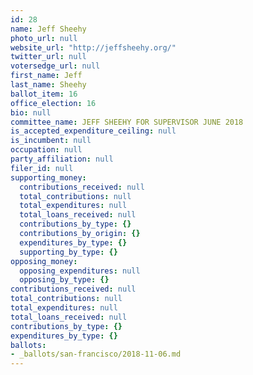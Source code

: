 ```yaml
---
id: 28
name: Jeff Sheehy
photo_url: null
website_url: "http://jeffsheehy.org/"
twitter_url: null
votersedge_url: null
first_name: Jeff
last_name: Sheehy
ballot_item: 16
office_election: 16
bio: null
committee_name: JEFF SHEEHY FOR SUPERVISOR JUNE 2018
is_accepted_expenditure_ceiling: null
is_incumbent: null
occupation: null
party_affiliation: null
filer_id: null
supporting_money:
  contributions_received: null
  total_contributions: null
  total_expenditures: null
  total_loans_received: null
  contributions_by_type: {}
  contributions_by_origin: {}
  expenditures_by_type: {}
  supporting_by_type: {}
opposing_money:
  opposing_expenditures: null
  opposing_by_type: {}
contributions_received: null
total_contributions: null
total_expenditures: null
total_loans_received: null
contributions_by_type: {}
expenditures_by_type: {}
ballots:
- _ballots/san-francisco/2018-11-06.md
---
```

